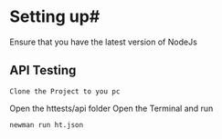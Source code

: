 # Setting up#
Ensure that you have the latest version of NodeJs

 ## API Testing ##
    Clone the Project to you pc
 Open the httests/api folder
 Open the Terminal and run

 ```
 newman run ht.json
 ```